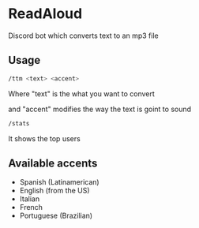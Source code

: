 # ReadAloud

Discord bot which converts text to an mp3 file

## Usage

```bash
/ttm <text> <accent>
```

Where "text" is the what you want to convert

and "accent" modifies the way the text is goint to sound

```bash
/stats
```

It shows the top users

## Available accents

- Spanish (Latinamerican)
- English (from the US)
- Italian
- French
- Portuguese (Brazilian)
